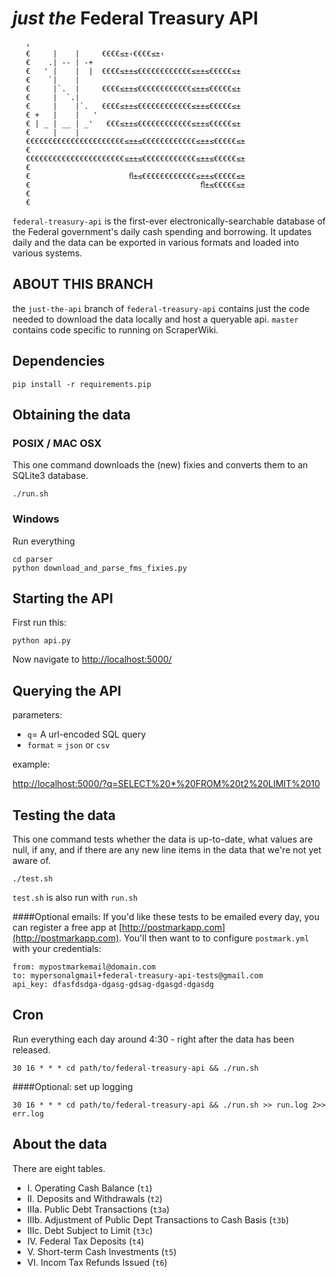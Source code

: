 # _just the_ Federal Treasury API
```
   ‹
   €     |    |     €€€€≤±‹€€€€≤±‹
   €    .| -- | -+
   €   ' |    |  |  €€€€≤±±≤€€€€€€€€€€€€≤±±≤€€€€€≤±
   €    `|    |
   €     |`.  |     €€€€≤±±≤€€€€€€€€€€€€≤±±≤€€€€€≤±
   €     |  `.|
   €     |    |`.   €€€€≤±±≤€€€€€€€€€€€€≤±±≤€€€€€≤±
   € +   |    |   '
   € | _ | __ | _'   €€€≤±±≤€€€€€€€€€€€€≤±±≤€€€€€≤±
   €     |    |
   €€€€€€€€€€€€€€€€€€€€€€≤±±≤€€€€€€€€€€€€≤±±≤€€€€€≤±
   €
   €€€€€€€€€€€€€€€€€€€€€€≤±±≤€€€€€€€€€€€€≤±±≤€€€€€≤±
   €
   €                      ﬂ±≤€€€€€€€€€€€€≤±±≤€€€€€≤±
   €                                      ﬂ±≤€€€€€≤±
   €
   €
```

`federal-treasury-api` is the first-ever electronically-searchable database of the Federal government's daily cash spending and borrowing. It updates daily and the data can be exported in various formats and loaded into various systems.


## ABOUT THIS BRANCH
the `just-the-api` branch of `federal-treasury-api` contains just the code needed to download the data locally and host a queryable api. `master` contains code specific to running on ScraperWiki.


## Dependencies

    pip install -r requirements.pip


## Obtaining the data
### POSIX / MAC OSX
This one command downloads the (new) fixies and converts them to an SQLite3 database.

    ./run.sh

### Windows
Run everything

    cd parser
    python download_and_parse_fms_fixies.py

## Starting the API
First run this:

    python api.py

Now navigate to [http://localhost:5000/](http://localhost:5000/)

## Querying the API
parameters:

  - `q`= A url-encoded SQL query
  - `format` = `json` or `csv`

example:

[http://localhost:5000/?q=SELECT%20*%20FROM%20t2%20LIMIT%2010](http://localhost:5000/?q=SELECT%20*%20FROM%20t2%20LIMIT%2010)

## Testing the data
This one command tests whether the data is up-to-date, what values are null, if any, and if there are any new line items in the data that we're not yet aware of. 

```
./test.sh
```
`test.sh` is also run with `run.sh`

####Optional emails:
If you'd like these tests to be emailed every day, you can register a free app at [http://postmarkapp.com](http://postmarkapp.com).  You'll then want to to configure `postmark.yml` with your credentials:

```
from: mypostmarkemail@domain.com
to: mypersonalgmail+federal-treasury-api-tests@gmail.com
api_key: dfasfdsdga-dgasg-gdsag-dgasgd-dgasdg
```

## Cron
Run everything each day around 4:30 - right after the data has been released.

```
30 16 * * * cd path/to/federal-treasury-api && ./run.sh
```

####Optional: set up logging
```
30 16 * * * cd path/to/federal-treasury-api && ./run.sh >> run.log 2>> err.log
```


## About the data
There are eight tables.

* I. Operating Cash Balance (`t1`)
* II. Deposits and Withdrawals (`t2`)
* IIIa. Public Debt Transactions (`t3a`)
* IIIb. Adjustment of Public Dept Transactions to Cash Basis (`t3b`)
* IIIc. Debt Subject to Limit (`t3c`)
* IV. Federal Tax Deposits (`t4`)
* V. Short-term Cash Investments (`t5`)
* VI. Incom Tax Refunds Issued (`t6`)

